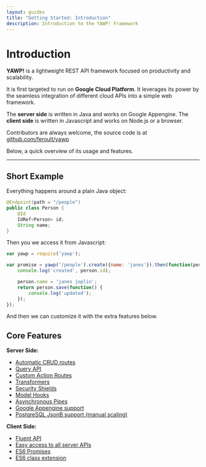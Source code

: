```yaml
---
layout: guides
title: "Getting Started: Introduction"
description: Introduction to the YAWP! Framework
---
```

# Introduction

__YAWP!__ is a lightweight REST API framework focused on productivity and scalability. 

It is first targeted to run on __Google Cloud Platform__. It leverages its power by the seamless
integration of different cloud APIs into a simple web framework.

The __server side__ is written in Java and works on Google Appengine. 
The __client side__ is written in Javascript and works on Node.js or a browser. 

Contributors are always welcome, the source code is at [github.com/feroult/yawp](http://github.com/feroult/yawp)

Below, a quick overview of its usage and features.

____

## Short Example

Everything happens around a plain Java object:

~~~ java
@Endpoint(path = "/people")
public class Person {
    @Id
    IdRef<Person> id;             
    String name;
}   
~~~

Then you we access it from Javascript:

~~~ javascript
var yawp = require('yawp');

var promise = yawp('/people').create({name: 'janes'}).then(function(person) {
    console.log('created', person.id);

    person.name = 'janes joplin';
    return person.save(function() {
        console.log('updated');
    });
});
~~~

And then we can customize it with the extra features below.

## Core Features

__Server Side:__

* [Automatic CRUD routes](/guides/api/repository-actions)
* [Query API](/guides/api/query)
* [Custom Action Routes](/guides/api/actions)
* [Transformers](/guides/api/transformers)
* [Security Shields](/guides/api/shields)
* [Model Hooks](/guides/api/hooks)
* [Asynchronous Pipes](/guides/api/pipes)
* [Google Appengine support](/guides/getting-started/google-appengine-deploy)
* [PostgreSQL JsonB support (manual scaling)](/guides/getting-started/supported-platforms) 

__Client Side:__

* [Fluent API](/guides/tutorials/the-javascript-client)
* [Easy access to all server APIs](/guides/tutorials/the-javascript-client)
* [ES6 Promises](/guides/tutorials/the-javascript-client)
* [ES6 class extension](/guides/tutorials/the-javascript-client)




